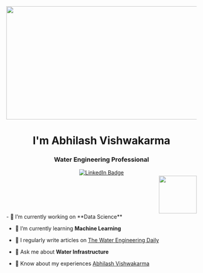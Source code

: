 <div align="center">
  <img src="https://media.giphy.com/media/dWesBcTLavkZuG35MI/giphy.gif" width="600" height="300"/>
</div>


<h1 align="center">I'm Abhilash Vishwakarma</h1>
<h3 align="center">Water Engineering Professional</h3>

<div id="badges" align="center">
  <a href="www.linkedin.com/in/abhilashvishwakarma1">
    <img src="https://img.shields.io/badge/LinkedIn-blue?style=for-the-badge&logo=linkedin&logoColor=white" alt="LinkedIn Badge"/>
  </a>
</div>

<div id="header" align="Right">
  <img src="https://media.giphy.com/media/M9gbBd9nbDrOTu1Mqx/giphy.gif" width="100"/>
</div>

<div id="header" align="Left">
- 🔭 I’m currently working on **Data Science**

- 🌱 I’m currently learning **Machine Learning**

- 📝 I regularly write articles on [The Water Engineering Daily](https://waterengineeringdaily.com/)

- 💬 Ask me about **Water Infrastructure**

- 📄 Know about my experiences [Abhilash Vishwakarma](https://www.linkedin.com/in/abhilashvishwakarma1)

</div>





